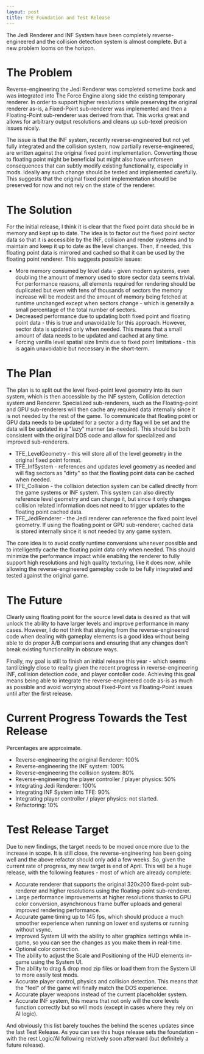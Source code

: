 ```yaml
---
layout: post
title: TFE Foundation and Test Release
---
```

The Jedi Renderer and INF System have been completely reverse-engineered and the collision detection system is almost complete. But a new problem looms on the horizon.

# The Problem
Reverse-engineering the Jedi Renderer was completed sometime back and was integrated into The Force Engine along side the existing temporary renderer. In order to support higher resolutions while preserving the original renderer as-is, a Fixed-Point sub-renderer was implemented and then a Floating-Point sub-renderer was derived from that. This works great and allows for arbitrary output resolutions and cleans up sub-texel precision issues nicely.

The issue is that the INF system, recently reverse-engineered but not yet fully integrated and the collision system, now partially reverse-engineered, are written against the original fixed point implementation. Converting those to floating point might be beneficial but might also have unforseen consequences that can subtly modify existing functionality, especially in mods. Ideally any such change should be tested and implemented carefully. This suggests that the original fixed point implementation should be preserved for now and not rely on the state of the renderer.

# The Solution
For the initial release, I think it is clear that the fixed point data should be in memory and kept up to date. The idea is to factor out the fixed point sector data so that it is accessible by the INF, collision and render systems and to maintain and keep it up to date as the level changes. Then, if needed, this floating point data is mirrored and cached so that it can be used by the floating point renderer. This suggests possible issues:
 * More memory consumed by level data - given modern systems, even doubling the amount of memory used to store sector data seems trivial. For performance reasons, all elements required for rendering should be duplicated but even with tens of thousands of sectors the memory increase will be modest and the amount of memory being fetched at runtime unchanged except when sectors change - which is generally a small percentage of the total number of sectors.
 * Decreased performance due to updating both fixed point and floating point data - this is true and unavoidable for this approach. However, sector data is updated only when needed. This means that a small amount of data needs to be updated and cached at any time.
 * Forcing vanilla level spatial size limits due to fixed point limitations - this is again unavoidable but necessary in the short-term.
 
# The Plan
The plan is to split out the level fixed-point level geometry into its own system, which is then accessible by the INF system, Collision detection system and Renderer. Specialized sub-renderers, such as the Floating-point and GPU sub-renderers will then cache any required data internally since it is not needed by the rest of the game. To communicate that floating point or GPU data needs to be updated for a sector a dirty flag will be set and the data will be updated in a "lazy" manner (as-needed). This should be both consistent with the original DOS code and allow for specialized and improved sub-renderers.

 * TFE_LevelGeometry - this will store all of the level geometry in the original fixed point format.
 * TFE_InfSystem - references and updates level geometry as needed and will flag sectors as "dirty" so that the floating point data can be cached when needed.
 * TFE_Collision - the collision detection system can be called directly from the game systems or INF system. This system can also directly reference level geometry and can change it, but since it only changes collision related information does not need to trigger updates to the floating point cached data.
 * TFE_JediRenderer - the Jedi renderer can reference the fixed point level geometry. If using the floating point or GPU sub-renderer, cached data is stored internally since it is not needed by any game system.
 
The core idea is to avoid costly runtime conversions whenever possible and to intelligently cache the floating point data only when needed. This should minimize the performance impact while enabling the renderer to fully support high resolutions and high quality texturing, like it does now, while allowing the reverse-engineered gameplay code to be fully integrated and tested against the original game.

# The Future
Clearly using floating point for the source level data is desired as that will unlock the ability to have larger levels and improve performance in many cases. However, I do not think that straying from the reverse-engineered code when dealing with gameplay elements is a good idea without being able to do proper A/B comparisons and ensuring that any changes don't break existing functionality in obscure ways.

Finally, my goal is still to finish an initial release this year - which seems tantilizingly close to reality given the recent progress in reverse-engineering INF, collision detection code, and player contoller code. Achieving this goal means being able to integrate the reverse-engineered code as-is as much as possible and avoid worrying about Fixed-Point vs Floating-Point issues until after the first release.

# Current Progress Towards the Test Release
Percentages are approximate.

 * Reverse-engineering the original Renderer: 100%
 * Reverse-engineering the INF system: 100%
 * Reverse-engineering the collision system: 80%
 * Reverse-engineering the player controller / player physics: 50%
 * Integrating Jedi Renderer: 100%
 * Integrating INF System into TFE: 90%
 * Integrating player controller / player physics: not started.
 * Refactoring: 10%
 
# Test Release Target
Due to new findings, the target needs to be moved once more due to the increase in scope. It is still close, the reverse-engineering has been going well and the above refactor should only add a few weeks. So, given the current rate of progress, my new target is end of April. This will be a huge release, with the following features - most of which are already complete:
 * Accurate renderer that supports the original 320x200 fixed-point sub-renderer and higher resolutions using the floating-point sub-renderer.
 * Large performance improvements at higher resolutions thanks to GPU color conversion, asynchronous frame buffer uploads and general improved rendering performance.
 * Accurate game timing up to 145 fps, which should produce a much smoother experience when running on lower end systems or running without vsync.
 * Improved System UI with the ability to alter graphics settings while in-game, so you can see the changes as you make them in real-time.
 * Optional color correction.
 * The ability to adjust the Scale and Positioning of the HUD elements in-game using the System UI.
 * The ability to drag & drop mod zip files or load them from the System UI to more easily test mods.
 * Accurate player control, physics and collision detection. This means that the "feel" of the game will finally match the DOS experience.
 * Accurate player weapons instead of the current placeholder system.
 * Accurate INF system, this means that not only will the core levels function correctly but so will mods (except in cases where they rely on AI logic).
 
And obviously this list barely touches the behind the scenes updates since the last Test Release. As you can see this huge release sets the foundation - with the rest Logic/AI following relatively soon afterward (but definitely a future release).
